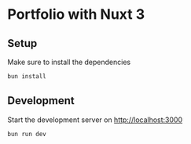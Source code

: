 # Portfolio with Nuxt 3

## Setup

Make sure to install the dependencies

```bash
bun install
```

## Development

Start the development server on <http://localhost:3000>

```bash
bun run dev
```
